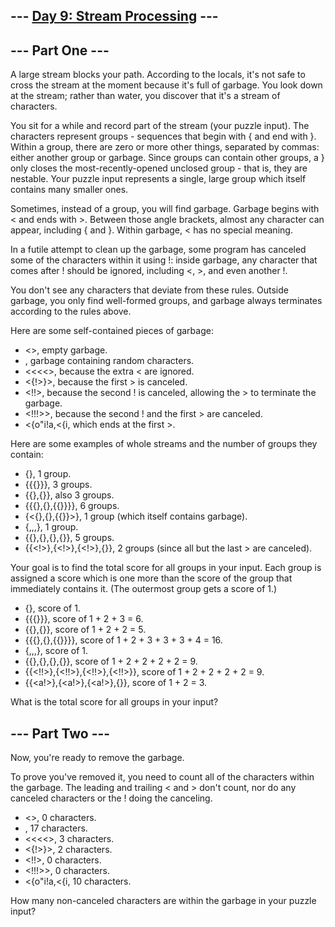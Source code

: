 ﻿--- [Day 9: Stream Processing](https://adventofcode.com/2017/day/9) ---
--------------------------------
--- Part One ---
----------------
A large stream blocks your path. According to the locals, it's not safe to cross the stream at the moment because it's full of garbage. You look down at the stream; rather than water, you discover that it's a stream of characters.

You sit for a while and record part of the stream (your puzzle input). The characters represent groups - sequences that begin with { and end with }. Within a group, there are zero or more other things, separated by commas: either another group or garbage. Since groups can contain other groups, a } only closes the most-recently-opened unclosed group - that is, they are nestable. Your puzzle input represents a single, large group which itself contains many smaller ones.

Sometimes, instead of a group, you will find garbage. Garbage begins with < and ends with >. Between those angle brackets, almost any character can appear, including { and }. Within garbage, < has no special meaning.

In a futile attempt to clean up the garbage, some program has canceled some of the characters within it using !: inside garbage, any character that comes after ! should be ignored, including <, >, and even another !.

You don't see any characters that deviate from these rules. Outside garbage, you only find well-formed groups, and garbage always terminates according to the rules above.

Here are some self-contained pieces of garbage:

- <>, empty garbage.
- <random characters>, garbage containing random characters.
- <<<<>, because the extra < are ignored.
- <{!>}>, because the first > is canceled.
- <!!>, because the second ! is canceled, allowing the > to terminate the garbage.
- <!!!>>, because the second ! and the first > are canceled.
- <{o"i!a,<{i<a>, which ends at the first >.

Here are some examples of whole streams and the number of groups they contain:

- {}, 1 group.
- {{{}}}, 3 groups.
- {{},{}}, also 3 groups.
- {{{},{},{{}}}}, 6 groups.
- {<{},{},{{}}>}, 1 group (which itself contains garbage).
- {<a>,<a>,<a>,<a>}, 1 group.
- {{<a>},{<a>},{<a>},{<a>}}, 5 groups.
- {{<!>},{<!>},{<!>},{<a>}}, 2 groups (since all but the last > are canceled).

Your goal is to find the total score for all groups in your input. Each group is assigned a score which is one more than the score of the group that immediately contains it. (The outermost group gets a score of 1.)

- {}, score of 1.
- {{{}}}, score of 1 + 2 + 3 = 6.
- {{},{}}, score of 1 + 2 + 2 = 5.
- {{{},{},{{}}}}, score of 1 + 2 + 3 + 3 + 3 + 4 = 16.
- {<a>,<a>,<a>,<a>}, score of 1.
- {{<ab>},{<ab>},{<ab>},{<ab>}}, score of 1 + 2 + 2 + 2 + 2 = 9.
- {{<!!>},{<!!>},{<!!>},{<!!>}}, score of 1 + 2 + 2 + 2 + 2 = 9.
- {{<a!>},{<a!>},{<a!>},{<ab>}}, score of 1 + 2 = 3.

What is the total score for all groups in your input?

--- Part Two ---
----------------
Now, you're ready to remove the garbage.

To prove you've removed it, you need to count all of the characters within the garbage. The leading and trailing < and > don't count, nor do any canceled characters or the ! doing the canceling.

- <>, 0 characters.
- <random characters>, 17 characters.
- <<<<>, 3 characters.
- <{!>}>, 2 characters.
- <!!>, 0 characters.
- <!!!>>, 0 characters.
- <{o"i!a,<{i<a>, 10 characters.

How many non-canceled characters are within the garbage in your puzzle input?